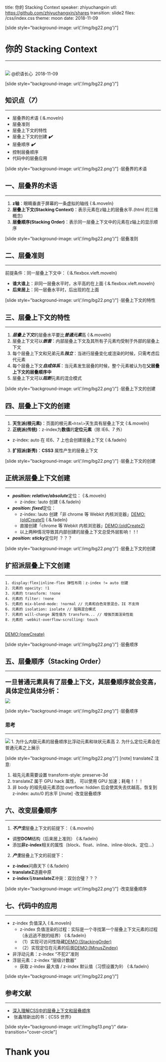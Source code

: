 title: 你的 Stacking Context
speaker: zhiyuchangxin
utl: https://github.com/zhiyuchangxin/shares
transition: slide2
files: /css/index.css
theme: moon
date: 2018-11-09

[slide style="background-image: url('/img/bg22.png')"]
# 你的 Stacking Context
----
<br/>
<img src="/img/high.png" class="index-img">
@织语长心&nbsp;&nbsp;2018-11-09


[slide style="background-image: url('/img/bg22.png')"]
## 知识点（***7***）
----
<!-- <img src="/img/module.png" class="seven-module"> {:&.fadeIn} -->
* 层叠界的术语 {:&.moveIn}
* 层叠准则
* 层叠上下文的特性
* 层叠上下文的创建 ***✔️***
* 层叠顺序 ***✔️***
* 控制层叠顺序
* 代码中的层叠应用


[slide style="background-image: url('/img/bg22.png')"]
<span class="theme-tag">&middot;层叠界的术语</span>
## 一、层叠界的术语
----
1. **z轴**：眼睛垂直于屏幕的一条虚拟的轴线 {:&.moveIn}
2. **层叠上下文(Stacking Context)**：表示元素在z轴上的层叠水平.(html 的三维概念)
3. **层叠顺序(Stacking Order)**：表示同一层叠上下文中的元素在z轴上的显示顺序


[slide style="background-image: url('/img/bg22.png')"]
<span class="theme-tag">&middot;层叠准则</span>
## 二、层叠准则
----
前提条件：同一层叠上下文中： {:&.flexbox.vleft.moveIn}
* **谁大谁上**：非同一层叠水平时，水平高的在上面 {:&.flexbox.vleft.moveIn}
* **后来居上**：同一层叠水平时，后出现的在上面


[slide style="background-image: url('/img/bg22.png')"]
<span class="theme-tag">&middot;层叠上下文的特性</span>
## 三、层叠上下文的特性
----
1. ***层叠上下文***的层叠水平要比***普通元素***高 {:&.moveIn}
2. 层叠上下文可以***嵌套***：内部层叠上下文及其所有子元素均受制于外部的层叠上下文
3. 每个层叠上下文和兄弟元素***独立***：当进行层叠变化或渲染的时候，只需考虑后代元素
4. 每个层叠上下文***自成体系***：当元素发生层叠的时候，整个元素被认为在**父层叠上下文的层叠顺序中**
5. 层叠上下文可以***阻断***元素的混合模式


[slide style="background-image: url('/img/bg22.png')"]
<span class="theme-tag">&middot;层叠上下文的创建</span>
## 四、层叠上下文的创建
----
1. **天生派(根元素)**：页面的根元素`<html>`天生具有层叠上下文 {:&.moveIn}
2. **正统派(传统)**：z-index为**数值**的**定位元素**（除 IE6、7 外）
  - z-index: auto 在 IE6、7 上也会创建层叠上下文 {:&.fadeIn}
3. **扩招派(新秀)**：**CSS3** 属性产生的层叠上下文


[slide style="background-image: url('/img/bg22.png')"]
<span class="theme-tag">&middot;层叠上下文的创建</span>
## 正统派层叠上下文创建
----
* ***position: relative/absolute***定位： {:&.moveIn}
  - z-index: !auto 创建 {:&.fadeIn}
* ***position: fixed***定位：
  - z-index: !auto 创建「非 chrome 等 Webkit 内核浏览器」<a href="https://codepen.io/zhiyuchangxin/pen/vQGZVj" target="_blank">DEMO:(oldCreate1)</a> {:&.fadeIn}
  - 直接创建「chrome 等 Webkit 内核浏览器」<a href="https://codepen.io/zhiyuchangxin/pen/LXNLRb" target="_blank">DEMO:(oldCreate2)</a>
  - 以上两种情况导致其内部创建的层叠上下文总受外层影响！！!
* ***position: sticky***定位时 ？？？


[slide style="background-image: url('/img/bg22.png')"]
<span class="theme-tag">&middot;层叠上下文的创建</span>
## 扩招派层叠上下文创建
----
```
1. display:flex|inline-flex 弹性布局：z-index != auto 创建
2. 元素的 opacity: !1
3. 元素的 transform: !none
4. 元素的 filter: !none
5. 元素的 mix-blend-mode: !normal // 元素和白色背景混合，IE 不支持
6. 元素的 isolation: isolate // 阻隔混合模式
7. 元素的 will-change 属性值为 transform... // 增强页面渲染性能
8. 元素的 -webkit-overflow-scrolling: touch
```
<br/>
<a href="https://codepen.io/zhiyuchangxin/pen/YRqxXO" target="_blank">DEMO:(newCreate)</a>


[slide style="background-image: url('/img/bg22.png')"]
<span class="theme-tag">&middot;层叠顺序</span>
## 五、层叠顺序（Stacking Order）
----
<p style="margin-bottom:10px;font-size:20px;font-weight:600;">
一旦普通元素具有了层叠上下文，其层叠顺序就会变高，具体定位具体分析：
</p>
<img src="/img/stacking-order.png" class="indstacking-order">
<a href="https://codepen.io/zhiyuchangxin/pen/RqarRv" target="_blank"style="position: absolute;right:-200px;bottom:28px;text-align:left;">DEMO:<br/>(StackingOrder)</a>


[slide style="background-image: url('/img/bg22.png')"]
<span class="theme-tag">&middot;层叠顺序</span>
### 思考
----
<img src="/img/question.png" class="sc-question">
1. 为什么内联元素的层叠顺序比浮动元素和块状元素高
2. 为什么定位元素会在普通元素之上展示


[slide style="background-image: url('/img/bg22.png')"]
[note]
translateZ 注意:
1. 祖先元素需要设置 transform-style: preserve-3d
2. translateZ 属于 GPU hack 属性， 可以使用 GPU 加速；耗电！！！
3. 非 body 的祖先级元素添加 overflow: hidden 后会使其失去优越高，恢复到 z-index: auto/0 的水平
[/note]
<span class="theme-tag">&middot;改变层叠顺序</span>
## 六、改变层叠顺序
----
1. ***不产生***层叠上下文的前提下： {:&.moveIn}
  - 调整**DOM**结构（后来居上准则） {:&.fadeIn}
  - 添加**非z-index**相关的属性（block、float、inline、inline-block、定位...）
2. ***产生***层叠上下文的前提下：
  - **z-index**问鼎天下 {:&.fadeIn}
  - **translateZ**逐鹿中原
  - **z-index**与**translateZ**冲突：双剑合璧？？？


[slide style="background-image: url('/img/bg22.png')"]
<span class="theme-tag">&middot;改变层叠顺序</span>
## 七、代码中的应用
----
* z-index 负值深入 {:&.moveIn}
  - z-index 负值渲染的过程：实际是一个寻找第一个层叠上下文元素的过程（永远逃不脱的结界） {:&.fadeIn}
  - （1）实现可访问性隐藏<a href="https://codepen.io/zhiyuchangxin/pen/RqarRv" target="_blank">DEMO:(StackingOrder)</a>
  - （2）实现定位在元素的后面<a href="https://codepen.io/zhiyuchangxin/pen/wQGrgd" target="_blank">DEMO:(MinusZindex)</a>
* 非浮动元素：z-index “不犯2”准则
* 浮层元素：z-index “层级计数器”
  - 获取 z-index 最大值 / z-index 默认值（习惯设置为9） {:&.fadeIn}


[slide style="background-image: url('/img/bg22.png')"]
## 参考文献
----

* <a href="https://www.zhangxinxu.com/wordpress/2016/01/understand-css-stacking-context-order-z-index/" target="_blank">深入理解CSS中的层叠上下文和层叠顺序</a>
* &nbsp;张鑫旭新出的书：《CSS 世界》


[slide style="background-image: url('/img/bg13.png')"  data-transition="cover-circle"]
# Thank you
